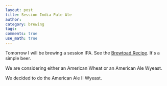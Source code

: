 ```yaml
---
layout: post
title: Session India Pale Ale
author:
category: brewing
tags: 
comments: true
use_math: true
---
```


Tomorrow I will be brewing a session IPA. See the [Brewtoad
Recipe](https://www.brewtoad.com/recipes/session-ipa-177). It's a simple beer.

We are considering either an American Wheat or an American Ale Wyeast.

We decided to do the American Ale II Wyeast.






